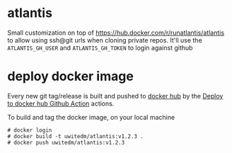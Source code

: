 # atlantis

Small customization on top of https://hub.docker.com/r/runatlantis/atlantis to allow using ssh@git urls when cloning private repos.
It'll use the `ATLANTIS_GH_USER` and `ATLANTIS_GH_TOKEN` to login against github

# deploy docker image 
Every new git tag/release is built and pushed to [docker hub]( https://cloud.docker.com/u/uwitedm/repository/docker/uwitedm/atlantis) by the [Deploy to docker hub Github Action](https://github.com/uw-it-edm/atlantis/actions) actions.


To build and tag the docker image, on your local machine

```
# docker login 
# docker build -t uwitedm/atlantis:v1.2.3 .
# docker push uwitedm/atlantis:v1.2.3

```
